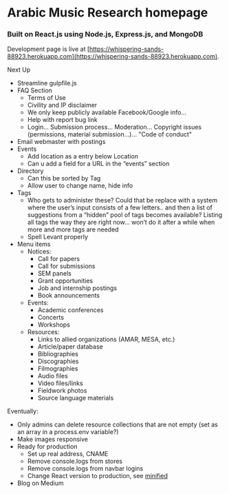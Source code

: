 # Arabic Music Research homepage

### Built on React.js using Node.js, Express.js, and MongoDB

Development page is live at [https://whispering-sands-88923.herokuapp.com](https://whispering-sands-88923.herokuapp.com).

Next Up
* Streamline gulpfile.js
* FAQ Section
	* Terms of Use
    * Civility and IP disclaimer
    * We only keep publicly available Facebook/Google info...
    * Help with report bug link
	* Login… Submission process… Moderation… Copyright issues (permissions, material submission…)… "Code of conduct"
* Email webmaster with postings
* Events
	* Add location as a entry below Location
	* Can u add a field for a URL in the “events” section
* Directory
	* Can this be sorted by Tag
	* Allow user to change name, hide info
* Tags
	* Who gets to administer these? Could that be replace with a system where the user’s input consists of a few letters.. and then a list of suggestions from a “hidden” pool of tags becomes available? Listing all tags the way they are right now… won’t do it after a while when more and more tags are needed
	* Spell Levant properly
* Menu items
	* Notices:
		* Call for papers
		* Call for submissions
		* SEM panels
		* Grant opportunities
		* Job and internship postings
		* Book announcements
	* Events:
		* Academic conferences
		* Concerts
		* Workshops
	* Resources:
		* Links to allied organizations (AMAR, MESA, etc.)
		* Article/paper database
		* Bibliographies
		* Discographies
		* Filmographies
		* Audio files
		* Video files/links
		* Fieldwork photos
		* Source language materials

Eventually:
* Only admins can delete resource collections that are not empty (set as an array in a process.env variable?)
* Make images responsive
* Ready for production
	* Set up real address, CNAME
	* Remove console.logs from stores
	* Remove console.logs from navbar logins
	* Change React version to production, see [minified](https://fb.me/react-minification)
* Blog on Medium
